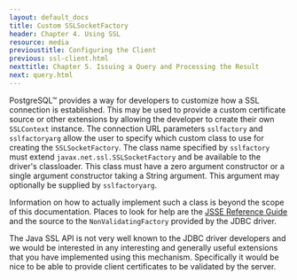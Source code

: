```yaml
---
layout: default_docs
title: Custom SSLSocketFactory
header: Chapter 4. Using SSL
resource: media
previoustitle: Configuring the Client
previous: ssl-client.html
nexttitle: Chapter 5. Issuing a Query and Processing the Result
next: query.html
---
```


PostgreSQL™ provides a way for developers to customize how a SSL connection is
established. This may be used to provide a custom certificate source or other
extensions by allowing the developer to create their own `SSLContext` instance.
The connection URL parameters `sslfactory` and `sslfactoryarg` allow the user
to specify which custom class to use for creating the `SSLSocketFactory`. The
class name specified by `sslfactory` must extend `javax.net.ssl.SSLSocketFactory`
and be available to the driver's classloader. This class must have a zero argument
constructor or a single argument constructor taking a String argument. This
argument may optionally be supplied by `sslfactoryarg`.

Information on how to actually implement such a class is beyond the scope of this
documentation. Places to look for help are the [JSSE Reference Guide](http://java.sun.com/j2se/1.4.2/docs/guide/security/jsse/JSSERefGuide.html)
and the source to the `NonValidatingFactory` provided by the JDBC driver.

The Java SSL API is not very well known to the JDBC driver developers and we
would be interested in any interesting and generally useful extensions that you
have implemented using this mechanism. Specifically it would be nice to be able
to provide client certificates to be validated by the server.